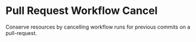 # Pull Request Workflow Cancel

Conserve resources by cancelling workflow runs for previous commits on a pull-request.